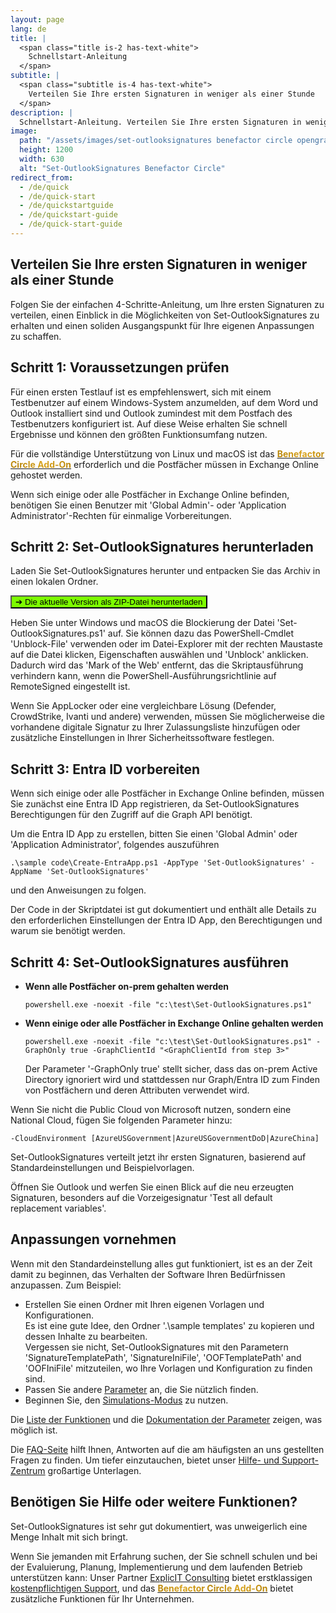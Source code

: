 ```yaml
---
layout: page
lang: de
title: |
  <span class="title is-2 has-text-white">
    Schnellstart-Anleitung
  </span>
subtitle: |
  <span class="subtitle is-4 has-text-white">
    Verteilen Sie Ihre ersten Signaturen in weniger als einer Stunde
  </span>
description: |
  Schnellstart-Anleitung. Verteilen Sie Ihre ersten Signaturen in weniger als einer Stunde. Implementierung. Hilfe.
image:
  path: "/assets/images/set-outlooksignatures benefactor circle opengraph1200x630.png"
  height: 1200
  width: 630
  alt: "Set-OutlookSignatures Benefactor Circle"
redirect_from:
  - /de/quick
  - /de/quick-start
  - /de/quickstartguide
  - /de/quickstart-guide
  - /de/quick-start-guide
---
```


## Verteilen Sie Ihre ersten Signaturen in weniger als einer Stunde
Folgen Sie der einfachen 4-Schritte-Anleitung, um Ihre ersten Signaturen zu verteilen, einen Einblick in die Möglichkeiten von Set-OutlookSignatures zu erhalten und einen soliden Ausgangspunkt für Ihre eigenen Anpassungen zu schaffen.

## Schritt 1: Voraussetzungen prüfen
Für einen ersten Testlauf ist es empfehlenswert, sich mit einem Testbenutzer auf einem Windows-System anzumelden, auf dem Word und Outlook installiert sind und Outlook zumindest mit dem Postfach des Testbenutzers konfiguriert ist. Auf diese Weise erhalten Sie schnell Ergebnisse und können den größten Funktionsumfang nutzen.

Für die vollständige Unterstützung von Linux und macOS ist das <a href="/benefactorcircle"><span style="font-weight: bold; background-image: linear-gradient(to right, darkgoldenrod, goldenrod, darkgoldenrod, goldenrod, darkgoldenrod); background-clip: text; color: transparent;">Benefactor Circle Add-On</span></a> erforderlich und die Postfächer müssen in Exchange Online gehostet werden.

Wenn sich einige oder alle Postfächer in Exchange Online befinden, benötigen Sie einen Benutzer mit 'Global Admin'- oder 'Application Administrator'-Rechten für einmalige Vorbereitungen.


## Schritt 2: Set-OutlookSignatures herunterladen
Laden Sie Set-OutlookSignatures herunter und entpacken Sie das Archiv in einen lokalen Ordner.

<p><a id="download-link" href="https://github.com/Set-OutlookSignatures/Set-OutlookSignatures/releases" target="_blank"><button class="button is-link is-normal is-hover has-text-black has-text-weight-bold" style="background-color: lawngreen">➔&nbsp;<span class="version-text">Die aktuelle Version</span>&nbsp;als ZIP-Datei herunterladen</button></a></p>

Heben Sie unter Windows und macOS die Blockierung der Datei 'Set-OutlookSignatures.ps1' auf. Sie können dazu das PowerShell-Cmdlet 'Unblock-File' verwenden oder im Datei-Explorer mit der rechten Maustaste auf die Datei klicken, Eigenschaften auswählen und 'Unblock' anklicken. Dadurch wird das 'Mark of the Web' entfernt, das die Skriptausführung verhindern kann, wenn die PowerShell-Ausführungsrichtlinie auf RemoteSigned eingestellt ist.

Wenn Sie AppLocker oder eine vergleichbare Lösung (Defender, CrowdStrike, Ivanti und andere) verwenden, müssen Sie möglicherweise die vorhandene digitale Signatur zu Ihrer Zulassungsliste hinzufügen oder zusätzliche Einstellungen in Ihrer Sicherheitssoftware festlegen.


## Schritt 3: Entra ID vorbereiten
Wenn sich einige oder alle Postfächer in Exchange Online befinden, müssen Sie zunächst eine Entra ID App registrieren, da Set-OutlookSignatures Berechtigungen für den Zugriff auf die Graph API benötigt.

Um die Entra ID App zu erstellen, bitten Sie einen 'Global Admin' oder 'Application Administrator', folgendes auszuführen
```
.\sample code\Create-EntraApp.ps1 -AppType 'Set-OutlookSignatures' -AppName 'Set-OutlookSignatures'
```
und den Anweisungen zu folgen.

Der Code in der Skriptdatei ist gut dokumentiert und enthält alle Details zu den erforderlichen Einstellungen der Entra ID App, den Berechtigungen und warum sie benötigt werden.


## Schritt 4: Set-OutlookSignatures ausführen
- **Wenn alle Postfächer on-prem gehalten werden**
  ```
  powershell.exe -noexit -file "c:\test\Set-OutlookSignatures.ps1"
  ```

- **Wenn einige oder alle Postfächer in Exchange Online gehalten werden**
  ```
  powershell.exe -noexit -file "c:\test\Set-OutlookSignatures.ps1" -GraphOnly true -GraphClientId "<GraphClientId from step 3>"
  ```
  Der Parameter '-GraphOnly true' stellt sicher, dass das on-prem Active Directory ignoriert wird und stattdessen nur Graph/Entra ID zum Finden von Postfächern und deren Attributen verwendet wird.

Wenn Sie nicht die Public Cloud von Microsoft nutzen, sondern eine National Cloud, fügen Sie folgenden Parameter hinzu:
```
-CloudEnvironment [AzureUSGovernment|AzureUSGovernmentDoD|AzureChina]
```

Set-OutlookSignatures verteilt jetzt ihr ersten Signaturen, basierend auf Standardeinstellungen und Beispielvorlagen.

Öffnen Sie Outlook und werfen Sie einen Blick auf die neu erzeugten Signaturen, besonders auf die Vorzeigesignatur 'Test all default replacement variables'.


## Anpassungen vornehmen
Wenn mit den Standardeinstellung alles gut funktioniert, ist es an der Zeit damit zu beginnen, das Verhalten der Software Ihren Bedürfnissen anzupassen. Zum Beispiel:
- Erstellen Sie einen Ordner mit Ihren eigenen Vorlagen und Konfigurationen.  
  Es ist eine gute Idee, den Ordner '.\sample templates' zu kopieren und dessen Inhalte zu bearbeiten.  
  Vergessen sie nicht, Set-OutlookSignatures mit den Parametern 'SignatureTemplatePath', 'SignatureIniFile', 'OOFTemplatePath' and 'OOFIniFile' mitzuteilen, wo Ihre Vorlagen und Konfiguration zu finden sind.
- Passen Sie andere [Parameter](/parameters) an, die Sie nützlich finden.
- Beginnen Sie, den [Simulations-Modus](/parameters/#16-simulateuser) zu nutzen.

Die [Liste der Funktionen](/features) und die [Dokumentation der Parameter](/parameters) zeigen, was möglich ist.

Die [FAQ-Seite](/faq) hilft Ihnen, Antworten auf die am häufigsten an uns gestellten Fragen zu finden. Um tiefer einzutauchen, bietet unser [Hilfe- und Support-Zentrum](/help) großartige Unterlagen.


## Benötigen Sie Hilfe oder weitere Funktionen?
Set-OutlookSignatures ist sehr gut dokumentiert, was unweigerlich eine Menge Inhalt mit sich bringt.

Wenn Sie jemanden mit Erfahrung suchen, der Sie schnell schulen und bei der Evaluierung, Planung, Implementierung und dem laufenden Betrieb unterstützen kann: Unser Partner <a href="https://explicitconsulting.at" target="_blank">ExplicIT Consulting</a> bietet erstklassigen [kostenpflichtigen Support](/support), und das <a href="/benefactorcircle"><span style="font-weight: bold; background-image: linear-gradient(to right, darkgoldenrod, goldenrod, darkgoldenrod, goldenrod, darkgoldenrod); background-clip: text; color: transparent;">Benefactor Circle Add-On</span></a> bietet zusätzliche Funktionen für Ihr Unternehmen.


<script>
  fetch('https://api.github.com/repos/Set-OutlookSignatures/Set-OutlookSignatures/releases/latest')
    .then(response => response.json())
    .then(data => {
      document.querySelectorAll('.version-text').forEach(span => {
        span.textContent = data.tag_name;
      });

      document.getElementById('download-link').href = 
        `https://github.com/Set-OutlookSignatures/Set-OutlookSignatures/releases/download/${data.tag_name}/Set-OutlookSignatures_${data.tag_name}.zip`;
    })
    .catch(error => {
      console.error('Error fetching release info:', error);
    });
</script>
